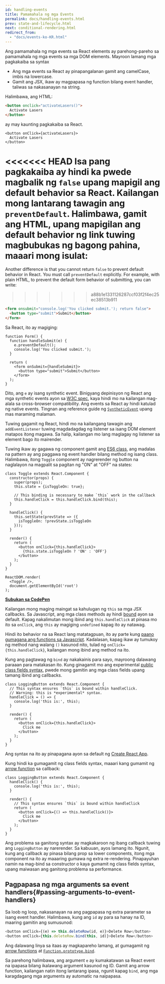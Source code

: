```yaml
---
id: handling-events
title: Pamamahala ng mga Events
permalink: docs/handling-events.html
prev: state-and-lifecycle.html
next: conditional-rendering.html
redirect_from:
  - "docs/events-ko-KR.html"
---
```


Ang pamamahala ng mga events sa React elements ay parehong-pareho sa pamamahala ng mga events sa mga DOM elements. Mayroon lamang mga pagkakaiba sa syntax

* Ang mga events sa React ay pinapangalanan gamit ang camelCase, imbis na lowercase.
* Gamit ang JSX, ikaw ay magpapasa ng function bilang event handler, taliwas sa nakasanayan na string.

Halimbawa, ang HTML:

```html
<button onclick="activateLasers()">
  Activate Lasers
</button>
```

ay may kaunting pagkakaiba sa React.

```js{1}
<button onClick={activateLasers}>
  Activate Lasers
</button>
```
<<<<<<< HEAD
Isa pang pagkakaiba ay hindi ka pwede magbalik ng `false` upang mapigil ang default behavior sa React. Kailangan mong lantarang tawagin ang `preventDefault`. Halimbawa, gamit ang HTML, upang mapigilan ang default behavior ng link tuwing magbubukas ng bagong pahina, maaari mong isulat:
=======

Another difference is that you cannot return `false` to prevent default behavior in React. You must call `preventDefault` explicitly. For example, with plain HTML, to prevent the default form behavior of submitting, you can write:
>>>>>>> a88b1e1331126287ccf03f2f4ec25ec38513b911

```html
<form onsubmit="console.log('You clicked submit.'); return false">
  <button type="submit">Submit</button>
</form>
```

Sa React, ito ay magiging:

```js{3}
function Form() {
  function handleSubmit(e) {
    e.preventDefault();
    console.log('You clicked submit.');
  }

  return (
    <form onSubmit={handleSubmit}>
      <button type="submit">Submit</button>
    </form>
  );
}
```

Dito, ang `e` ay isang synthetic event. Binigyang depinisyon ng React ang mga synthetic events ayon sa [W3C spec](https://www.w3.org/TR/DOM-Level-3-Events/), kaya hindi mo na kailangan mag-alala sa cross-browser compatibility. Ang events sa React ay hindi katulad ng native events. Tingnan ang reference guide ng [`SyntheticEvent`](/docs/events.html) upang mas maraming malaman.

Tuwing gagamit ng React, hindi mo na kailangang tawagin ang `addEventListener` tuwing magdadagdag ng listener sa isang DOM element matapos itong magawa. Sa halip, kailangan mo lang maglagay ng listener sa element bago ito mairender.

Tuwing ikaw ay gagawa ng component gamit ang [ES6 class](https://developer.mozilla.org/en/docs/Web/JavaScript/Reference/Classes), ang madalas na pattern ay ang paggawa ng event handler bilang method ng isang class. Halimbawa, itong `Toggle` component ay nagrerender ng button na naglalayon na magpalit sa pagitan ng "ON" at "OFF" na states:



```js{6,7,10-14,18}
class Toggle extends React.Component {
  constructor(props) {
    super(props);
    this.state = {isToggleOn: true};

    // This binding is necessary to make `this` work in the callback
    this.handleClick = this.handleClick.bind(this);
  }

  handleClick() {
    this.setState(prevState => ({
      isToggleOn: !prevState.isToggleOn
    }));
  }

  render() {
    return (
      <button onClick={this.handleClick}>
        {this.state.isToggleOn ? 'ON' : 'OFF'}
      </button>
    );
  }
}

ReactDOM.render(
  <Toggle />,
  document.getElementById('root')
);
```

[**Subukan sa CodePen**](https://codepen.io/gaearon/pen/xEmzGg?editors=0010)

Kailangan mong maging maingat sa kahulugan ng `this` sa mga JSX callbacks. Sa Javascript, ang mga class methods ay hindi [bound](https://developer.mozilla.org/en/docs/Web/JavaScript/Reference/Global_objects/Function/bind) ayon sa default. Kapag nakalimutan mong ibind ang `this.handleClick` at pinasa mo ito sa `onClick`, ang `this` ay magiging `undefined` kapag ito ay natawag.

Hindi ito behavior na sa React lang matatagpuan, ito ay parte kung [paano gumagana ang functions sa Javascript](https://www.smashingmagazine.com/2014/01/understanding-javascript-function-prototype-bind/). Kadalasan, kapag ikaw ay tumukoy ng method nang walang `()` kasunod nito, tulad ng `onClick={this.handleClick}`, kailangan mong ibind ang method na ito.

Kung ang pagtawag ng `bind` ay nakakainis para sayo, mayroong dalawang paraaan para matakasan ito. Kung ginagamit mo ang experimental [public class fields syntax](https://babeljs.io/docs/plugins/transform-class-properties/), pwede mong gamitin ang mga class fields upang tamang ibind ang callbacks.

```js{2-6}
class LoggingButton extends React.Component {
  // This syntax ensures `this` is bound within handleClick.
  // Warning: this is *experimental* syntax.
  handleClick = () => {
    console.log('this is:', this);
  }

  render() {
    return (
      <button onClick={this.handleClick}>
        Click me
      </button>
    );
  }
}
```

Ang syntax na ito ay pinapagana ayon sa default ng [Create React App](https://github.com/facebookincubator/create-react-app).

Kung hindi ka gumagamit ng class fields syntax, maaari kang gumamit ng [arrow function](https://developer.mozilla.org/en/docs/Web/JavaScript/Reference/Functions/Arrow_functions) sa callback:

```js{7-9}
class LoggingButton extends React.Component {
  handleClick() {
    console.log('this is:', this);
  }

  render() {
    // This syntax ensures `this` is bound within handleClick
    return (
      <button onClick={() => this.handleClick()}>
        Click me
      </button>
    );
  }
}
```

Ang problema sa ganitong syntax ay magkakaroon ng ibang callback tuwing ang `LoggingButton` ay narerender.  Sa kabuuan, ayos lamang ito. Ngunit, kung ang callback ay pinasa bilang prop sa lower components, itong mga component na ito ay maaaring gumawa ng extra re-rendering. Pinapayuhan namin na mag-bind sa constructor o kaya gumamit ng class fields syntax, upang maiwasan ang ganitong problema sa performance.

## Pagpapasa ng mga arguments sa event handlers{#passing-arguments-to-event-handlers}

Sa loob ng loop, nakasanayan na ang pagpapasa ng extra parameter sa isang event handler. Halimbawa, kung ang `id` ay para sa hanay na ID, maaring gamitin ang sumusunod:

```js
<button onClick={(e) => this.deleteRow(id, e)}>Delete Row</button>
<button onClick={this.deleteRow.bind(this, id)}>Delete Row</button>
```

Ang dalawang linya sa itaas ay magkapareho lamang, at gumagamit ng [arrow functions](https://developer.mozilla.org/en-US/docs/Web/JavaScript/Reference/Functions/Arrow_functions) at [`Function.prototype.bind`](https://developer.mozilla.org/en-US/docs/Web/JavaScript/Reference/Global_objects/Function/bind).

Sa parehong halimbawa, ang argument `e` ay kumakatawan sa React event na ipapasa bilang ikalawang argument kasunod ng ID. Gamit ang arrow function, kailangan natin itong lantarang ipasa, ngunit kapag `bind`, ang mga karagdagang mga arguments ay automatic na naipapasa.
 